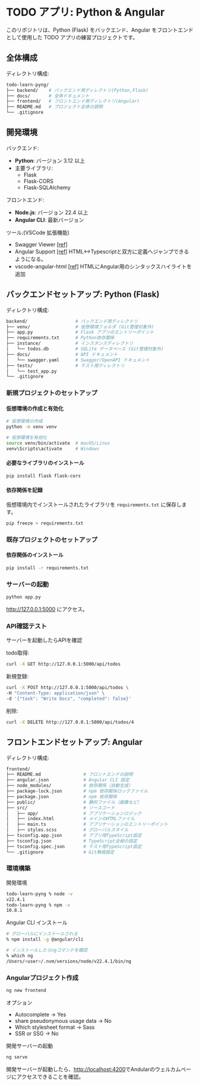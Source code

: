 # TODO アプリ: Python & Angular

このリポジトリは、Python (Flask) をバックエンド、Angular をフロントエンドとして使用した TODO アプリの練習プロジェクトです。

## 全体構成

ディレクトリ構成:

```bash
todo-learn-pyng/
├── backend/    # バックエンド用ディレクトリ(Python,Flask)
├── docs/       # 全体ドキュメント              
├── frontend/   # フロントエンド用ディレクトリ(Angular)
├── README.md   # プロジェクト全体の説明
└── .gitignore 
```

## 開発環境

バックエンド:

- **Python**: バージョン 3.12 以上
- 主要ライブラリ:
  - Flask
  - Flask-CORS
  - Flask-SQLAlchemy

フロントエンド:

- **Node.js**: バージョン 22.4 以上
- **Angular CLI**: 最新バージョン

ツール:(VSCode 拡張機能)

- Swagger Viewer [[ref]](https://marketplace.visualstudio.com/items?itemName=Arjun.swagger-viewer)
- Angular Support [[ref]](https://marketplace.visualstudio.com/items?itemName=vismalietuva.vscode-angular-support)
  HTML<->Typescriptと双方に定義へジャンプできるようになる。
- vscode-angular-html [[ref]](https://marketplace.visualstudio.com/items?itemName=dunstontc.vscode-angular-syntax)
  HTMLにAngular用のシンタックスハイライトを追加

## バックエンドセットアップ: Python (Flask)

ディレクトリ構成:

```bash
backend/                  # バックエンド用ディレクトリ
├── venv/                 # 仮想環境フォルダ (Git管理対象外)
├── app.py                # Flask アプリのエントリーポイント
├── requirements.txt      # Python依存関係
├── instance/             # インスタンスディレクトリ
│   └── todos.db          # SQLite データベース (Git管理対象外)
├── docs/                 # API ドキュメント
│   └── swagger.yaml      # Swagger/OpenAPI ドキュメント
├── tests/                # テスト用ディレクトリ
│   └── test_app.py
└── .gitignore
```

### 新規プロジェクトのセットアップ

#### 仮想環境の作成と有効化

```bash
# 仮想環境の作成
python -m venv venv

# 仮想環境を有効化
source venv/bin/activate  # macOS/Linux
venv\Scripts\activate     # Windows
```

#### 必要なライブラリのインストール

```bash
pip install flask flask-cors
```

#### 依存関係を記録

仮想環境内でインストールされたライブラリを `requirements.txt` に保存します。

```bash
pip freeze > requirements.txt
```

### 既存プロジェクトのセットアップ

#### 依存関係のインストール

```bash
pip install -r requirements.txt
```

### サーバーの起動

```bash
python app.py
```

<http://127.0.0.1:5000> にアクセス。

### API確認テスト

サーバーを起動したらAPIを確認

todo取得:

```bash
curl -X GET http://127.0.0.1:5000/api/todos
```

新規登録:

```bash
curl -X POST http://127.0.0.1:5000/api/todos \
-H "Content-Type: application/json" \
-d '{"task": "Write Docs", "completed": false}'
```

削除:

```bash
curl -X DELETE http://127.0.0.1:5000/api/todos/4
```

## フロントエンドセットアップ: Angular

ディレクトリ構成:

```bash
frontend/
├── README.md                # フロントエンドの説明
├── angular.json             # Angular CLI 設定
├── node_modules/            # 依存関係（自動生成）
├── package-lock.json        # npm 依存関係ロックファイル
├── package.json             # npm 依存関係
├── public/                  # 静的ファイル（画像など）
├── src/                     # ソースコード
│   ├── app/                 # アプリケーションロジック
│   ├── index.html           # メインのHTMLファイル
│   ├── main.ts              # アプリケーションのエントリーポイント
│   ├── styles.scss          # グローバルスタイル
├── tsconfig.app.json        # アプリ用TypeScript設定
├── tsconfig.json            # TypeScript全般の設定
├── tsconfig.spec.json       # テスト用TypeScript設定
└── .gitignore               # Git無視設定
```

### 環境構築

開発環境

```bash
todo-learn-pyng % node -v
v22.4.1
todo-learn-pyng % npm -v
10.8.1
```

Angular CLI インストール

```bash
# グローバルにインストールされる
% npm install -g @angular/cli

# インストールしたらngコマンドを確認
% which ng
/Users/<user>/.nvm/versions/node/v22.4.1/bin/ng
```

### Angularプロジェクト作成

```bash
ng new frontend
```

オプション

- Autocomplete -> Yes
- share pseudonymous usage data -> No
- Which stylesheet format -> Sass
- SSR or SSG -> No

開発サーバーの起動

```bash
ng serve
```

開発サーバーが起動したら、<http://localhost:4200>でAndularのウェルカムページにアクセスできることを確認。
